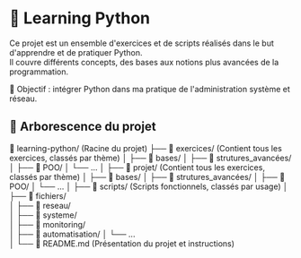 # 🐍 Learning Python

Ce projet est un ensemble d'exercices et de scripts réalisés dans le but d'apprendre et de pratiquer Python.  
Il couvre différents concepts, des bases aux notions plus avancées de la programmation.

🎯 Objectif : intégrer Python dans ma pratique de l'administration système et réseau.

## 📁 Arborescence du projet
📂 learning-python/ (Racine du projet)
├── 📁 exercices/ (Contient tous les exercices, classés par thème)
│ ├── 📁 bases/
│ ├── 📁 strutures_avancées/ 
│ ├── 📁 POO/ 
│ └── ... 
│
├── 📁 projet/ (Contient tous les exercices, classés par thème)
│ ├── 📁 bases/
│ ├── 📁 strutures_avancées/ 
│ ├── 📁 POO/ 
│ └── ... 
│
├── 📁 scripts/ (Scripts fonctionnels, classés par usage)
│ ├── 📁 fichiers/         
│ ├── 📁 reseau/           
│ ├── 📁 systeme/         
│ ├── 📁 monitoring/      
│ ├── 📁 automatisation/ 
│ └── ...                
│
└── 📄 README.md (Présentation du projet et instructions)